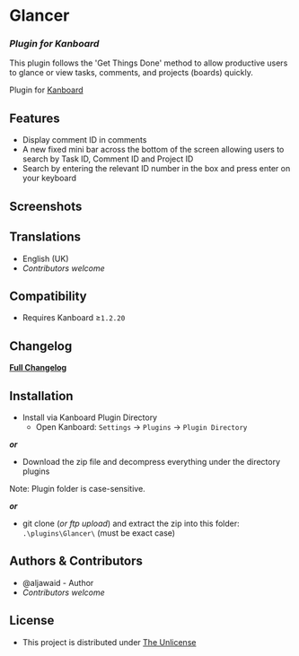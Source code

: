 # Glancer

### _Plugin for Kanboard_

This plugin follows the 'Get Things Done' method to allow productive users to glance or view tasks, comments, and projects (boards) quickly.

Plugin for [Kanboard](https://github.com/fguillot/kanboard "Kanboard - Kanban Project Management Software")


Features
-------------

- Display comment ID in comments
- A new fixed mini bar across the bottom of the screen allowing users to search by Task ID, Comment ID and Project ID
- Search by entering the relevant ID number in the box and press enter on your keyboard


Screenshots
----------




Translations
------------

- English (UK)
- _Contributors welcome_


Compatibility
-------------

- Requires Kanboard ≥`1.2.20`


Changelog
---------

[**Full Changelog**](../master/changelog.md "See changes")
 

Installation
------------

- Install via Kanboard Plugin Directory
  - Open Kanboard: `Settings` -> `Plugins` -> `Plugin Directory`

**_or_**

- Download the zip file and decompress everything under the directory plugins

Note: Plugin folder is case-sensitive.

**_or_**
- git clone (_or ftp upload_) and extract the zip into this folder: `.\plugins\Glancer\` (must be exact case)


Authors & Contributors
----------------------

- @aljawaid - Author
- _Contributors welcome_

License
-------
- This project is distributed under [The Unlicense](../master/LICENSE "Read The Unlicense")
